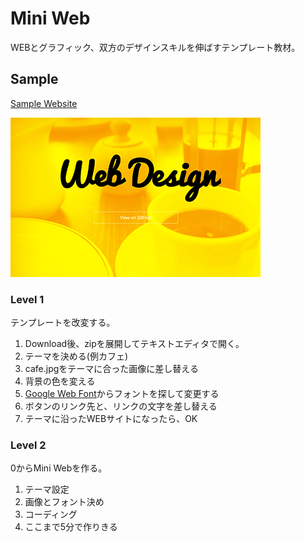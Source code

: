 # Mini Web
WEBとグラフィック、双方のデザインスキルを伸ばすテンプレート教材。

## Sample
[Sample Website](http://designless.github.io/mini_web/)

![画像の説明](images/screenshot.png)


### Level 1
テンプレートを改変する。

1. Download後、zipを展開してテキストエディタで開く。
2. テーマを決める(例カフェ)
3. cafe.jpgをテーマに合った画像に差し替える
4. 背景の色を変える
5. [Google Web Font](https://www.google.com/fonts)からフォントを探して変更する
6. ボタンのリンク先と、リンクの文字を差し替える
7. テーマに沿ったWEBサイトになったら、OK


### Level 2
0からMini Webを作る。

1. テーマ設定
2. 画像とフォント決め
3. コーディング
4. ここまで5分で作りきる
